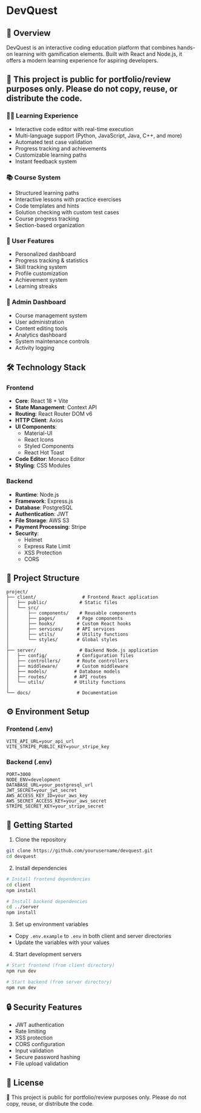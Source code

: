 # DevQuest

## 🎯 Overview
DevQuest is an interactive coding education platform that combines hands-on learning with gamification elements. Built with React and Node.js, it offers a modern learning experience for aspiring developers.

## 📌 This project is public for portfolio/review purposes only. Please do not copy, reuse, or distribute the code.

### 👨‍💻 Learning Experience
- Interactive code editor with real-time execution
- Multi-language support (Python, JavaScript, Java, C++, and more)
- Automated test case validation
- Progress tracking and achievements
- Customizable learning paths
- Instant feedback system

### 📚 Course System
- Structured learning paths
- Interactive lessons with practice exercises
- Code templates and hints
- Solution checking with custom test cases
- Course progress tracking
- Section-based organization

### 👤 User Features
- Personalized dashboard
- Progress tracking & statistics
- Skill tracking system
- Profile customization
- Achievement system
- Learning streaks

### 👑 Admin Dashboard
- Course management system
- User administration
- Content editing tools
- Analytics dashboard
- System maintenance controls
- Activity logging

## 🛠️ Technology Stack

### Frontend
- **Core**: React 18 + Vite
- **State Management**: Context API
- **Routing**: React Router DOM v6
- **HTTP Client**: Axios
- **UI Components**: 
  - Material-UI
  - React Icons
  - Styled Components
  - React Hot Toast
- **Code Editor**: Monaco Editor
- **Styling**: CSS Modules

### Backend
- **Runtime**: Node.js
- **Framework**: Express.js
- **Database**: PostgreSQL
- **Authentication**: JWT
- **File Storage**: AWS S3
- **Payment Processing**: Stripe
- **Security**:
  - Helmet
  - Express Rate Limit
  - XSS Protection
  - CORS

## 📁 Project Structure
```
project/
├── client/                 # Frontend React application
│   ├── public/            # Static files
│   └── src/
│       ├── components/    # Reusable components
│       ├── pages/        # Page components
│       ├── hooks/        # Custom React hooks
│       ├── services/     # API services
│       ├── utils/        # Utility functions
│       └── styles/       # Global styles
│
├── server/                # Backend Node.js application
│   ├── config/           # Configuration files
│   ├── controllers/      # Route controllers
│   ├── middleware/       # Custom middleware
│   ├── models/          # Database models
│   ├── routes/          # API routes
│   └── utils/           # Utility functions
│
└── docs/                 # Documentation
```

## ⚙️ Environment Setup

### Frontend (.env)
```
VITE_API_URL=your_api_url
VITE_STRIPE_PUBLIC_KEY=your_stripe_key
```

### Backend (.env)
```
PORT=3000
NODE_ENV=development
DATABASE_URL=your_postgresql_url
JWT_SECRET=your_jwt_secret
AWS_ACCESS_KEY_ID=your_aws_key
AWS_SECRET_ACCESS_KEY=your_aws_secret
STRIPE_SECRET_KEY=your_stripe_secret
```

## 🚀 Getting Started

1. Clone the repository
```bash
git clone https://github.com/yourusername/devquest.git
cd devquest
```

2. Install dependencies
```bash
# Install frontend dependencies
cd client
npm install

# Install backend dependencies
cd ../server
npm install
```

3. Set up environment variables
- Copy `.env.example` to `.env` in both client and server directories
- Update the variables with your values

4. Start development servers
```bash
# Start frontend (from client directory)
npm run dev

# Start backend (from server directory)
npm run dev
```

## 🔒 Security Features
- JWT authentication
- Rate limiting
- XSS protection
- CORS configuration
- Input validation
- Secure password hashing
- File upload validation


## 📝 License
📌 This project is public for portfolio/review purposes only. Please do not copy, reuse, or distribute the code.


